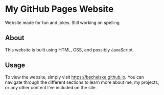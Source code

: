 # My GitHub Pages Website

Website made for fun and jokes. Still working on spelling

## About

This website is built using HTML, CSS, and possibly JavaScript.

## Usage

To view the website, simply visit https://bschelske.github.io. You can navigate through the different sections to learn more about me, my projects, or any other content I've included on the site.

